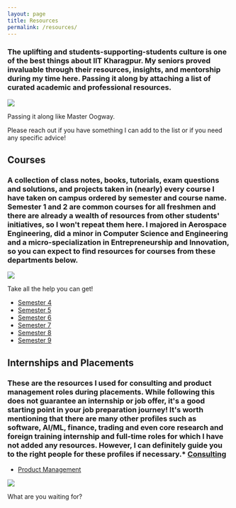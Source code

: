 ```yaml
---
layout: page
title: Resources
permalink: /resources/
---
```


### The uplifting and students-supporting-students culture is one of the best things about IIT Kharagpur. My seniors proved invaluable through their resources, insights, and mentorship during my time here. Passing it along by attaching a list of curated academic and professional resources.


![](https://media.tenor.com/8oGXB2bxoLkAAAAC/ticket-pass-across-table.gif)

Passing it along like Master Oogway.

Please reach out if you have something I can add to the list or if you need any specific advice!



Courses
-------

### A collection of class notes, books, tutorials, exam questions and solutions, and projects taken in (nearly) every course I have taken on campus ordered by semester and course name. Semester 1 and 2 are common courses for all freshmen and there are already a wealth of resources from other students' initiatives, so I won't repeat them here. I majored in Aerospace Engineering, did a minor in Computer Science and Engineering and a micro-specialization in Entrepreneurship and Innovation, so you can expect to find resources for courses from these departments below.


![](https://media.tenor.com/KMC3ETJ-aEYAAAAS/shark-tale-lenny.gif)

Take all the help you can get!

*   [Semester 4](https://drive.google.com/drive/folders/1XR9fYQMbO_IlvOPaltKNUQIe1ZU_eDHa?usp=sharing)
*   [Semester 5](https://drive.google.com/drive/folders/1AO6bbwBe8cKjjnsUAzWsHGPtvb_0HB3b?usp=sharing)
*   [Semester 6](https://drive.google.com/drive/folders/1CcRrjbAL5akCXK9qoKlgWlDF_adcAw5-?usp=sharing)
*   [Semester 7](https://drive.google.com/drive/folders/1kMkzpTRFw2kN8cKKAmsLjhJs6TtIcAcD?usp=sharing)
*   [Semester 8](https://drive.google.com/drive/folders/1Gx9wgBrM95ZzkYWLzR430PYs3zJJ6eh2?usp=sharing)
*   [Semester 9](https://drive.google.com/drive/folders/1MQBCd2EwkWlOpvWKJTGtCTeydvQlDZcV?usp=sharing)



Internships and Placements
--------------------------

### These are the resources I used for consulting and product management roles during placements. While following this does not guarantee an internship or job offer, it's a good starting point in your job preparation journey! It's worth mentioning that there are many other profiles such as software, AI/ML, finance, trading and even core research and foreign training internship and full-time roles for which I have not added any resources. However, I can definitely guide you to the right people for these profiles if necessary.*   [Consulting](https://drive.google.com/drive/folders/1oXh5yXATaMAsZmYZzk39zn_-aNcnpeiC?usp=sharing)
*   [Product Management](https://drive.google.com/drive/folders/1eaoodqd0Q_dWFL4vLA5OkRBi4lOYQ_mF?usp=sharing)

![](https://media.tenor.com/lgaYj0OjrdMAAAAC/we-need-to-talk-talk-to-me.gif)

What are you waiting for?
